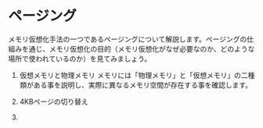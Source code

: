# ページング
メモリ仮想化手法の一つであるページングについて解説します。ページングの仕組みを通じ、メモリ仮想化の目的（メモリ仮想化がなぜ必要なのか、どのような場所で使われているのか）を見てみましょう。


1. 仮想メモリと物理メモリ
メモリには「物理メモリ」と「仮想メモリ」の二種類がある事を説明し、実際に異なるメモリ空間が存在する事を確認します。

1. 4KBページの切り替え
1. 